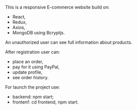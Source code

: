 This is a responsive E-commerce website build on:
* React,
* Redux,
* Axios,
* MongoDB using Bcryptjs.

An unauthorized user can see full information about products.

After registration user can:
* place an order,
* pay for it using PayPal,
* update profile,
* see order history.

For launch the project use:
* backend: npm start;  
* frontenf: cd frontend, npm start.